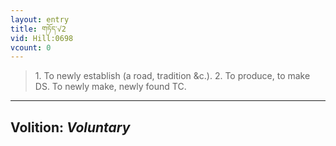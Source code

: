 ```yaml
---
layout: entry
title: གཏོད་√2
vid: Hill:0698
vcount: 0
---
```

> 1\. To newly establish (a road, tradition &c\.)\. 2\. To produce, to make DS\. To newly make, newly found TC\.

---
Volition: _Voluntary_
---

